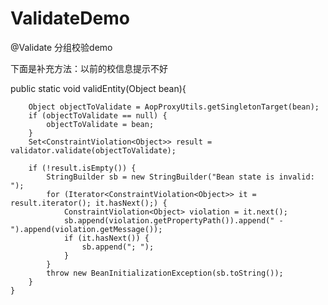 # ValidateDemo
@Validate 分组校验demo


下面是补充方法：以前的校信息提示不好
  
  public static void validEntity(Object bean){

        Object objectToValidate = AopProxyUtils.getSingletonTarget(bean);
        if (objectToValidate == null) {
            objectToValidate = bean;
        }
        Set<ConstraintViolation<Object>> result = validator.validate(objectToValidate);

        if (!result.isEmpty()) {
            StringBuilder sb = new StringBuilder("Bean state is invalid: ");
            for (Iterator<ConstraintViolation<Object>> it = result.iterator(); it.hasNext();) {
                ConstraintViolation<Object> violation = it.next();
                sb.append(violation.getPropertyPath()).append(" - ").append(violation.getMessage());
                if (it.hasNext()) {
                    sb.append("; ");
                }
            }
            throw new BeanInitializationException(sb.toString());
        }
    }
